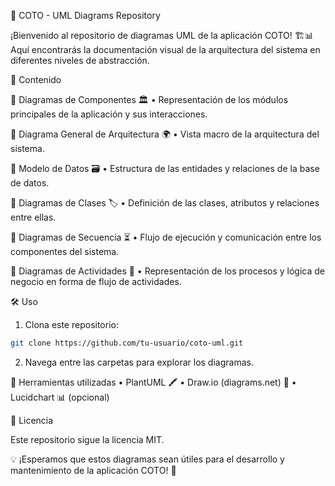 📌 COTO - UML Diagrams Repository

¡Bienvenido al repositorio de diagramas UML de la aplicación COTO! 🏗️📊 Aquí encontrarás la documentación visual de la arquitectura del sistema en diferentes niveles de abstracción.

📂 Contenido

🔹 Diagramas de Componentes 🏛️
	•	Representación de los módulos principales de la aplicación y sus interacciones.

🔹 Diagrama General de Arquitectura 🌍
	•	Vista macro de la arquitectura del sistema.

🔹 Modelo de Datos 🗃️
	•	Estructura de las entidades y relaciones de la base de datos.

🔹 Diagramas de Clases 🏷️
	•	Definición de las clases, atributos y relaciones entre ellas.

🔹 Diagramas de Secuencia ⏳
	•	Flujo de ejecución y comunicación entre los componentes del sistema.

🔹 Diagramas de Actividades 🔄
	•	Representación de los procesos y lógica de negocio en forma de flujo de actividades.

🛠️ Uso

1.	Clona este repositorio:
```bash
git clone https://github.com/tu-usuario/coto-uml.git
```

2.	Navega entre las carpetas para explorar los diagramas.

🎨 Herramientas utilizadas
	•	PlantUML 🖍️
	•	Draw.io (diagrams.net) 📐
	•	Lucidchart 📊 (opcional)

📜 Licencia

Este repositorio sigue la licencia MIT.

💡 ¡Esperamos que estos diagramas sean útiles para el desarrollo y mantenimiento de la aplicación COTO! 🚀
